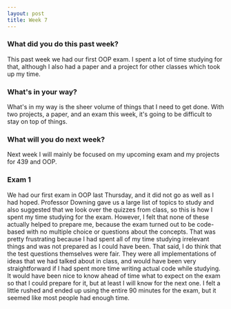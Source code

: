 ```yaml
---
layout: post
title: Week 7
---
```


### What did you do this past week?
This past week we had our first OOP exam. I spent a lot of time studying for that, although I also had a paper and a project for other classes which took up my time.

### What's in your way?
What's in my way is the sheer volume of things that I need to get done. With two projects, a paper, and an exam this week, it's going to be difficult to stay on top of things.

### What will you do next week?
Next week I will mainly be focused on my upcoming exam and my projects for 439 and OOP. 

### Exam 1
We had our first exam in OOP last Thursday, and it did not go as well as I had hoped. Professor Downing gave us a large list of topics to study and also suggested that we look over the quizzes from class, so this is how I spent my time studying for the exam. However, I felt that none of these actually helped to prepare me, because the exam turned out to be code-based with no multiple choice or questions about the concepts. That was pretty frustrating because I had spent all of my time studying irrelevant things and was not prepared as I could have been. That said, I do think that the test questions themselves were fair. They were all implementations of ideas that we had talked about in class, and would have been very straightforward if I had spent more time writing actual code while studying. It would have been nice to know ahead of time what to expect on the exam so that I could prepare for it, but at least I will know for the next one. I felt a little rushed and ended up using the entire 90 minutes for the exam, but it seemed like most people had enough time. 
